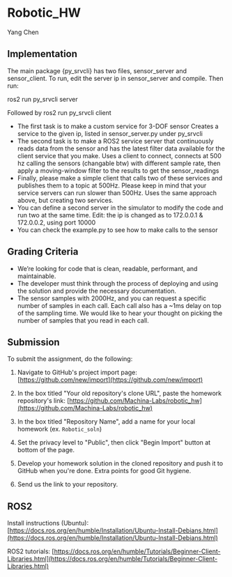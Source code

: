 # Robotic_HW
Yang Chen
 
## Implementation
The main package {py_srvcli} has two files, sensor_server and sensor_client. To run, edit the server ip in sensor_server and compile. Then run: 

ros2 run py_srvcli server   

Followed by ros2 run py_srvcli client
- The first task is to make a custom service for 3-DOF sensor
  Creates a service to the given ip, listed in sensor_server.py under py_srvcli
- The second task is to make a ROS2 service server that continuously reads data from the sensor and has the latest filter data available for the client service that you make.
  Uses a client to connect, connects at 500 hz calling the sensors (changable btw) with different sample rate, then apply a moving-window filter to the results to get the sensor_readings
- Finally, please make a simple client that calls two of these services and publishes them to a topic at 500Hz. Please keep in mind that your service servers can run slower than 500Hz.
  Uses the same approach above, but creating two services. 
- You can define a second server in the simulator to modify the code and run two at the same time.
  Edit: the ip is changed as to 172.0.0.1 & 172.0.0.2, using port 10000
- You can check the example.py to see how to make calls to the sensor

## Grading Criteria
- We’re looking for code that is clean, readable, performant, and maintainable.
- The developer must think through the process of deploying and using the solution and provide the necessary documentation. 
- The sensor samples with 2000Hz, and you can request a specific number of samples in each call. Each call also has a ~1ms delay on top of the sampling time. We would like to hear your thought on picking the number of samples that you read in each call. 

## Submission
To submit the assignment, do the following:

1. Navigate to GitHub's project import page: [https://github.com/new/import](https://github.com/new/import)

2. In the box titled "Your old repository's clone URL", paste the homework repository's link: [https://github.com/Machina-Labs/robotic_hw](https://github.com/Machina-Labs/robotic_hw)

3. In the box titled "Repository Name", add a name for your local homework (ex. `Robotic_soln`)

4. Set the privacy level to "Public", then click "Begin Import" button at bottom of the page.

5. Develop your homework solution in the cloned repository and push it to GitHub when you're done. Extra points for good Git hygiene.

6. Send us the link to your repository.

## ROS2
Install instructions (Ubuntu): [https://docs.ros.org/en/humble/Installation/Ubuntu-Install-Debians.html](https://docs.ros.org/en/humble/Installation/Ubuntu-Install-Debians.html)

ROS2 tutorials: [https://docs.ros.org/en/humble/Tutorials/Beginner-Client-Libraries.html](https://docs.ros.org/en/humble/Tutorials/Beginner-Client-Libraries.html)

